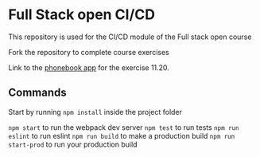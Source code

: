 # Full Stack open CI/CD

This repository is used for the CI/CD module of the Full stack open course

Fork the repository to complete course exercises

Link to the [phonebook app](https://github.com/matiasnisula/phonebook-app-cicd) for the exercise 11.20.

## Commands

Start by running `npm install` inside the project folder

`npm start` to run the webpack dev server
`npm test` to run tests
`npm run eslint` to run eslint
`npm run build` to make a production build
`npm run start-prod` to run your production build
